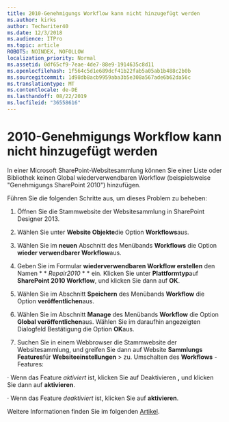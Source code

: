 ```yaml
---
title: 2010-Genehmigungs Workflow kann nicht hinzugefügt werden
ms.author: kirks
author: Techwriter40
ms.date: 12/3/2018
ms.audience: ITPro
ms.topic: article
ROBOTS: NOINDEX, NOFOLLOW
localization_priority: Normal
ms.assetid: 0df65cf9-7eae-4de7-88e9-1914635c8d11
ms.openlocfilehash: 1f564c5d1e689dcf41b22fab5a05ab1b488c2b0b
ms.sourcegitcommit: 1d98db8acb9959aba3b5e308a567ade6b62da56c
ms.translationtype: MT
ms.contentlocale: de-DE
ms.lasthandoff: 08/22/2019
ms.locfileid: "36558616"
---
```

# <a name="unable-to-add-2010-approval-workflow"></a>2010-Genehmigungs Workflow kann nicht hinzugefügt werden

In einer Microsoft SharePoint-Websitesammlung können Sie einer Liste oder Bibliothek keinen Global wiederverwendbaren Workflow (beispielsweise "Genehmigungs SharePoint 2010") hinzufügen.
  
Führen Sie die folgenden Schritte aus, um dieses Problem zu beheben: 
  
1. Öffnen Sie die Stammwebsite der Websitesammlung in SharePoint Designer 2013.
  
2. Wählen Sie unter **Website Objekte**die Option **Workflows**aus. 
  
3. Wählen Sie im **neuen** Abschnitt des Menübands **Workflows** die Option **wieder verwendbarer Workflow**aus. 
  
4. Geben Sie im Formular **wiederverwendbaren Workflow erstellen** den Namen * * *Repair2010* * * ein. Klicken Sie unter **Plattformtyp**auf **SharePoint 2010 Workflow**, und klicken Sie dann auf **OK**. 
  
1. Wählen Sie im Abschnitt **Speichern** des Menübands **Workflow** die Option **veröffentlichen**aus. 
  
2. Wählen Sie im Abschnitt **Manage** des Menübands **Workflow** die Option **Global veröffentlichen**aus. Wählen Sie im daraufhin angezeigten Dialogfeld Bestätigung die Option **OK**aus. 
  
3. Suchen Sie in einem Webbrowser die Stammwebsite der Websitesammlung, und greifen Sie dann auf Website **Sammlungs Features**für **Websiteeinstellungen** \> zu. Umschalten des **Workflows** -Features: 
  
· Wenn das Feature *aktiviert* ist, klicken Sie auf Deaktivieren **,** und klicken Sie dann auf **aktivieren**. 
  
· Wenn das Feature *deaktiviert* ist, klicken Sie auf **aktivieren**. 
  
Weitere Informationen finden Sie im folgenden [Artikel](https://go.microsoft.com/fwlink/?linkid=2047770&amp;clcid=0x409).
  

